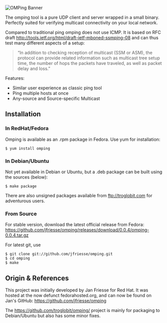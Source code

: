 ![OMPing Banner](extras/img/omping-banner.png "Open Multicast Ping")

The omping tool is a pure UDP client and server wrapped in a small
binary.  Perfectly suited for verifying multicast connectivity on your
local network.

Compared to traditional ping omping does not use ICMP.  It is based on
RFC draft <http://tools.ietf.org/html/draft-ietf-mboned-ssmping-08> and
can thus test many different aspects of a setup:

> “In addition to checking reception of multicast (SSM or ASM), the
> protocol can provide related information such as multicast tree setup
> time, the number of hops the packets have traveled, as well as packet
> delay and loss.”

Features:

- Similar user experience as classic ping tool
- Ping multiple hosts at once
- Any-source and Source-specific Multicast 


Installation
------------

### In RedHat/Fedora

Omping is available as an .rpm package in Fedora.  Use yum for
installation:

    $ yum install omping

### In Debian/Ubuntu

Not yet available in Debian or Ubuntu, but a .deb package can be built
using the sources (below):

    $ make package

There are also unsigned packages available from <ftp://troglobit.com>
for adventurous users.

### From Source

For stable version, download the latest official release from Fedora:
<https://github.com/jfriesse/omping/releases/download/0.0.4/omping-0.0.4.tar.gz>

For latest git, use

    $ git clone git://github.com/jfriesse/omping.git
	$ cd omping
	$ make


Origin & References
-------------------

This project was initially developed by Jan Friesse for Red Hat.  It was
hosted at the now defunct fedorahosted.org, and can now be found on Jan's
GitHub: <https://github.com/jfriesse/omping>

The https://github.com/troglobit/omping/ project is mainly for packaging
to Debian/Ubuntu but also has some minor fixes.

<!--
  -- Local Variables:
  -- mode: markdown
  -- End:
  -->
